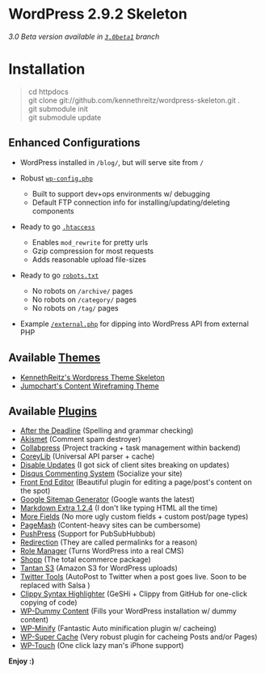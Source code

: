 # WordPress 2.9.2 Skeleton
*3.0 Beta version available in [`3.0beta1`](http://github.com/kennethreitz/wordpress-skeleton/tree/3.0beta1) branch*

# Installation

> cd httpdocs  
> git clone git://github.com/kennethreitz/wordpress-skeleton.git .  
> git submodule init  
> git submodule update  

## Enhanced Configurations

* WordPress installed in `/blog/`, but will serve site from `/`
* Robust [`wp-config.php`](http://github.com/kennethreitz/wordpress-skeleton/blob/master/blog/wp-config.php)
  - Built to support dev+ops environments w/ debugging
  - Default FTP connection info for installing/updating/deleting components

* Ready to go [`.htaccess`](http://github.com/kennethreitz/wordpress-skeleton/blob/master/.htaccess)
  - Enables `mod_rewrite` for pretty urls
  - Gzip compression for most requests
  - Adds reasonable upload file-sizes

* Ready to go [`robots.txt`](http://github.com/kennethreitz/wordpress-skeleton/blob/master/robots.txt)
  - No robots on `/archive/` pages  
  - No robots on `/category/` pages
  - No robots on `/tag/` pages

* Example [`/external.php`](http://github.com/kennethreitz/wordpress-skeleton/blob/master/external.php) for dipping into WordPress API from external PHP

## Available [Themes](http://github.com/kennethreitz/wordpress-skeleton/tree/master/blog/wp-content/themes/)

* [KennethReitz's Wordpress Theme Skeleton](http://github.com/kennethreitz/wordpress-theme-skeleton)
* [Jumpchart's Content Wireframing Theme](http://www.jumpchart.com/tour/wordpress/)

## Available [Plugins](http://github.com/kennethreitz/wordpress-skeleton/tree/master/blog/wp-content/plugins/)

* [After the Deadline](http://www.afterthedeadline.com/) (Spelling and grammar checking)
* [Akismet](http://akismet.com/) (Comment spam destroyer)
* [Collabpress](http://wordpress.org/extend/plugins/collabpress/) (Project tracking + task management within backend)
* [CoreyLib](http://github.com/kennethreitz/wp-coreylib)  (Universal API parser + cache)
* [Disable Updates](http://github.com/kennethreitz/wp-disable-updates) (I got sick of client sites breaking on updates)
* [Disqus Commenting System](http://wordpress.org/extend/plugins/disqus-comment-system/) (Socialize your site)
* [Front End Editor](http://scribu.net/wordpress/front-end-editor) (Beautiful plugin for editing a page/post's content on the spot)
* [Google Sitemap Generator](http://www.arnebrachhold.de/projects/wordpress-plugins/google-xml-sitemaps-generator/) (Google wants the latest)
* [Markdown Extra 1.2.4](http://michelf.com/projects/php-markdown/) (I don't like typing HTML all the time)
* [More Fields](http://labs.dagensskiva.com/plugins/more-fields/) (No more ugly custom fields + custom post/page types)
* [PageMash](http://wordpress.org/extend/plugins/pagemash/) (Content-heavy sites can be cumbersome)
* [PushPress](http://wordpress.org/extend/plugins/pushpress/) (Support for PubSubHubbub)
* [Redirection](http://urbangiraffe.com/plugins/redirection/) (They are called permalinks for a reason)
* [Role Manager](http://sourceforge.net/projects/role-manager/) (Turns WordPress into a real CMS)
* [Shopp](http://shopplugin.net/) (The total ecommerce package)
* [Tantan S3](http://tantannoodles.com/toolkit/wordpress-s3/) (Amazon S3 for WordPress uploads)
* [Twitter Tools](http://wordpress.org/extend/plugins/twitter-tools/) (AutoPost to Twitter when a post goes live. Soon to be replaced with Salsa )
* [Clippy Syntax Highlighter](http://github.com/kennethreitz/wp-clippy-syntax-plugin) (GeSHi + Clippy from GitHub for one-click copying of code)
* [WP-Dummy Content](http://wordpress.org/extend/plugins/wp-dummy-content/) (Fills your WordPress installation w/ dummy content)
* [WP-Minify](http://omninoggin.com/wordpress-plugins/wp-minify-wordpress-plugin/) (Fantastic Auto minification plugin w/ cacheing)
* [WP-Super Cache](http://wordpress.org/extend/plugins/wp-super-cache/) (Very robust plugin for cacheing Posts and/or Pages)
* [WP-Touch](http://www.bravenewcode.com/products/wptouch/) (One click lazy man's iPhone support)


**Enjoy :)**